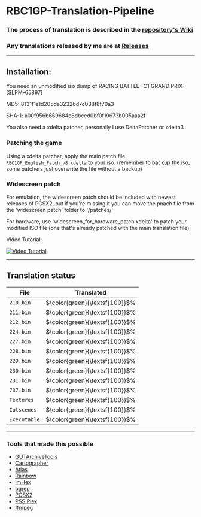 # RBC1GP-Translation-Pipeline
### The process of translation is described in the [repository's Wiki](https://github.com/igorciz777/RBC1GP-Translation-Pipeline/wiki)
### Any translations released by me are at [Releases](https://github.com/igorciz777/RBC1GP-Translation-Pipeline/releases)
---
## Installation:

You need an unmodified iso dump of RACING BATTLE -C1 GRAND PRIX- [SLPM-65897]

MD5:	8131f1e1d205de32326d7c038f8f70a3

SHA-1:	a00f956b669684c8dbced0bf0f19673b005aaa2f

You also need a xdelta patcher,
personally I use DeltaPatcher or xdelta3

### Patching the game

Using a xdelta patcher, apply the main patch file `RBC1GP_English_Patch_v8.xdelta` to your iso. (remember to backup the iso, some patchers just overwrite the file without a backup)


### Widescreen patch

For emulation, the widescreen patch should be included with newest releases of PCSX2, but
if you're missing it you can move the pnach file from
the 'widescreen patch' folder to '<Your PCSX2 directory>/patches/'

For hardware, use 'widescreen_for_hardware_patch.xdelta' to patch your modified ISO file (one that's already patched with the main translation file)

Video Tutorial:

[![Video Tutorial](https://img.youtube.com/vi/87E8jDqh5hk/0.jpg)](https://www.youtube.com/watch?v=87E8jDqh5hk)

---
## Translation status

| File | Translated |
| ---- | ----------- |
| `210.bin` | $\color{green}{\textsf{100}}$% |
| `211.bin` | $\color{green}{\textsf{100}}$% |
| `212.bin` | $\color{green}{\textsf{100}}$% |
| `224.bin` | $\color{green}{\textsf{100}}$% |
| `227.bin` | $\color{green}{\textsf{100}}$% |
| `228.bin` | $\color{green}{\textsf{100}}$% |
| `229.bin` | $\color{green}{\textsf{100}}$% |
| `230.bin` | $\color{green}{\textsf{100}}$% |
| `231.bin` | $\color{green}{\textsf{100}}$% |
| `737.bin` | $\color{green}{\textsf{100}}$% |
| `Textures` | $\color{green}{\textsf{100}}$% |
| `Cutscenes` | $\color{green}{\textsf{100}}$% |
| `Executable` | $\color{green}{\textsf{100}}$% |
---	
	
### Tools that made this possible
- [GUTArchiveTools](https://github.com/igorciz777/GUTArchiveTools)
- [Cartographer](https://www.romhacking.net/utilities/647/)
- [Atlas](https://www.romhacking.net/utilities/224/)
- [Rainbow](https://github.com/marco-calautti/Rainbow)
- [ImHex](https://github.com/WerWolv/ImHex)
- [bgrep](https://github.com/nneonneo/bgrep)
- [PCSX2](https://github.com/PCSX2/pcsx2)
- [PSS Plex](https://www.zophar.net/utilities/ps2util/pss-plex.html)
- [ffmpeg](https://www.ffmpeg.org/)
